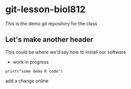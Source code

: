 # git-lesson-biol812
This is the demo git repository for the class

## Let's make another header

This could be where we'd say how to install our software

* work in progress

```{r}
print("some demo R code")
```
add a change online
